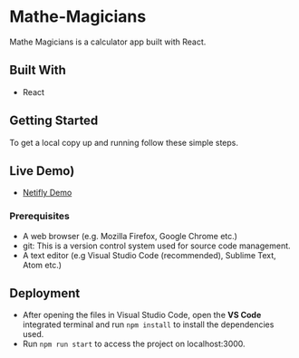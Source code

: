 # Mathe-Magicians

Mathe Magicians is a calculator app built with React.

## Built With

- React

## Getting Started

To get a local copy up and running follow these simple steps.

## Live Demo)

- [Netifly Demo](https://mathe-magician.netlify.app)

### Prerequisites

- A web browser (e.g. Mozilla Firefox, Google Chrome etc.)
- git: This is a version control system used for source code management.
- A text editor (e.g Visual Studio Code (recommended), Sublime Text, Atom etc.)

## Deployment

- After opening the files in Visual Studio Code, open the **VS Code** integrated terminal and run `npm install` to install the dependencies used.
- Run `npm run start` to access the project on localhost:3000.
